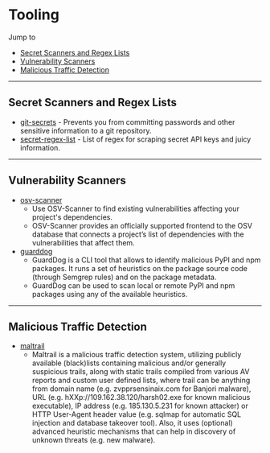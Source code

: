 # Tooling

Jump to
- [Secret Scanners and Regex Lists](#secret-scanners-and-regex-lists)
- [Vulnerability Scanners](#vulnerability-scanners)
- [Malicious Traffic Detection](#malicious-traffic-detection)


---
## Secret Scanners and Regex Lists

- [git-secrets](https://github.com/awslabs/git-secrets) - Prevents you from committing passwords and other sensitive information to a git repository.
- [secret-regex-list](https://github.com/h33tlit/secret-regex-list) - List of regex for scraping secret API keys and juicy information.


---
## Vulnerability Scanners

- [osv-scanner](https://github.com/google/osv-scanner)
    - Use OSV-Scanner to find existing vulnerabilities affecting your project's dependencies.
    - OSV-Scanner provides an officially supported frontend to the OSV database that connects a project’s list of dependencies with the vulnerabilities that affect them.
- [guarddog](https://github.com/DataDog/guarddog)
    - GuardDog is a CLI tool that allows to identify malicious PyPI and npm packages. It runs a set of heuristics on the package source code (through Semgrep rules) and on the package metadata.
    - GuardDog can be used to scan local or remote PyPI and npm packages using any of the available heuristics.


---
## Malicious Traffic Detection

- [maltrail](https://github.com/stamparm/maltrail)
    - Maltrail is a malicious traffic detection system, utilizing publicly available (black)lists containing malicious and/or generally suspicious trails, along with static trails compiled from various AV reports and custom user defined lists, where trail can be anything from domain name (e.g. zvpprsensinaix.com for Banjori malware), URL (e.g. hXXp://109.162.38.120/harsh02.exe for known malicious executable), IP address (e.g. 185.130.5.231 for known attacker) or HTTP User-Agent header value (e.g. sqlmap for automatic SQL injection and database takeover tool). Also, it uses (optional) advanced heuristic mechanisms that can help in discovery of unknown threats (e.g. new malware).

